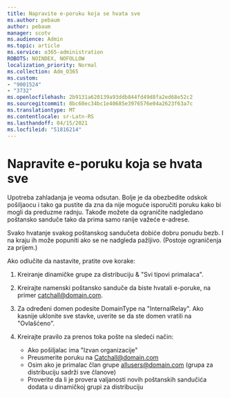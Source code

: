 ```yaml
---
title: Napravite e-poruku koja se hvata sve
ms.author: pebaum
author: pebaum
manager: scotv
ms.audience: Admin
ms.topic: article
ms.service: o365-administration
ROBOTS: NOINDEX, NOFOLLOW
localization_priority: Normal
ms.collection: Adm_O365
ms.custom:
- "9001524"
- "3732"
ms.openlocfilehash: 2b9131a620139a93ddb844fd49d8fa2ed68e52c2
ms.sourcegitcommit: 8bc60ec34bc1e40685e3976576e04a2623f63a7c
ms.translationtype: MT
ms.contentlocale: sr-Latn-RS
ms.lasthandoff: 04/15/2021
ms.locfileid: "51816214"
---
```

# <a name="create-an-email-catch-all"></a>Napravite e-poruku koja se hvata sve

Upotreba zahladanja je veoma odsutan. Bolje je da obezbedite odskok pošiljaocu i tako ga pustite da zna da nije moguće isporučiti poruku kako bi mogli da preduzme radnju. Takođe možete da ograničite nadgledano poštansko sanduče tako da prima samo ranije važeće e-adrese. 

Svako hvatanje svakog poštanskog sandučeta dobiće dobru ponudu bezb. I na kraju ih može popuniti ako se ne nadgleda pažljivo. (Postoje ograničenja za prijem.) 

Ako odlučite da nastavite, pratite ove korake:

1. Kreiranje dinamičke grupe za distribuciju & "Svi tipovi primalaca".

2. Kreirajte namenski poštansko sanduče da biste hvatali e-poruke, na primer catchall@domain.com.

3. Za određeni domen podesite DomainType na "InternalRelay". Ako kasnije uklonite sve stavke, uverite se da ste domen vratili na "Ovlašćeno".

4. Kreirajte pravilo za prenos toka pošte na sledeći način:

    - Ako pošiljalac ima "Izvan organizacije"
    - Preusmerite poruku na Catchall@domain.com
    - Osim ako je primalac član grupe allusers@domain.com (grupa za distribuciju sadrži sve članove)
    - Proverite da li je provera valjanosti novih poštanskih sandučića dodata u dinamičkoj grupi za distribuciju

